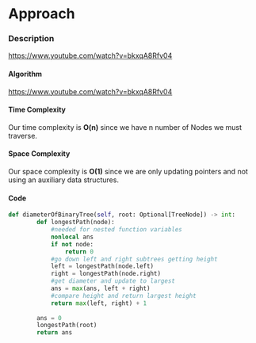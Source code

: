 # Approach
### Description
https://www.youtube.com/watch?v=bkxqA8Rfv04

#### Algorithm
https://www.youtube.com/watch?v=bkxqA8Rfv04

#### Time Complexity
Our time complexity is **O(n)** since we have n number of Nodes we must traverse.

#### Space Complexity
Our space complexity is **O(1)** since we are only updating pointers and not using an auxiliary data structures.

#### Code
```python
def diameterOfBinaryTree(self, root: Optional[TreeNode]) -> int:
        def longestPath(node):
            #needed for nested function variables
            nonlocal ans
            if not node: 
                return 0
            #go down left and right subtrees getting height
            left = longestPath(node.left)
            right = longestPath(node.right)
            #get diameter and update to largest
            ans = max(ans, left + right)
            #compare height and return largest height   
            return max(left, right) + 1
        
        ans = 0
        longestPath(root)
        return ans
```
